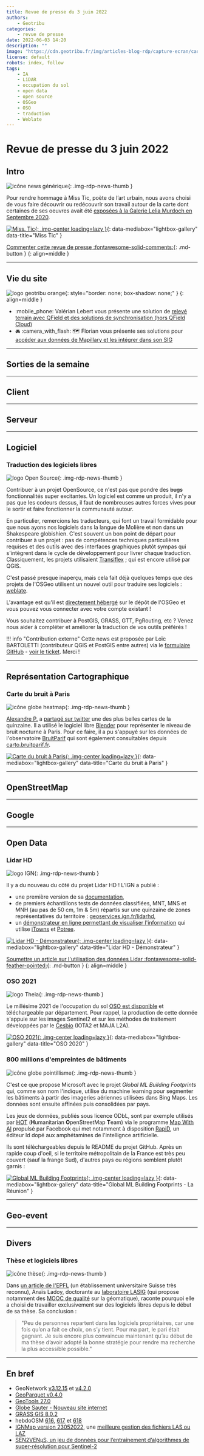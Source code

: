 ```yaml
---
title: Revue de presse du 3 juin 2022
authors:
    - Geotribu
categories:
    - revue de presse
date: 2022-06-03 14:20
description: ""
image: "https://cdn.geotribu.fr/img/articles-blog-rdp/capture-ecran/carte_bruit_Paris.jpg"
license: default
robots: index, follow
tags:
    - IA
    - LiDAR
    - occupation du sol
    - open data
    - open source
    - OSGeo
    - OSO
    - traduction
    - Weblate
---
```


# Revue de presse du 3 juin 2022

## Intro

![icône news générique](https://cdn.geotribu.fr/img/internal/icons-rdp-news/news.png "icône news générique"){: .img-rdp-news-thumb }

Pour rendre hommage à Miss Tic, poète de l’art urbain, nous avons choisi de vous faire découvrir ou redécouvrir son travail autour de la carte dont certaines de ses oeuvres avait été [exposées à la Galerie Lelia Murdoch en Septembre 2020](https://www.instagram.com/p/CE8yKrclI1L/).

[![Miss. Tic](https://cdn.geotribu.fr/img/articles-blog-rdp/capture-ecran/misstic.jpg "Miss. Tic"){: .img-center loading=lazy }](https://cdn.geotribu.fr/img/articles-blog-rdp/capture-ecran/misstic.jpg "Miss. Tic"){: data-mediabox="lightbox-gallery" data-title="Miss Tic" }

[Commenter cette revue de presse :fontawesome-solid-comments:](#__comments){: .md-button }
{: align=middle }

----

## Vie du site

![logo geotribu orange](https://cdn.geotribu.fr/img/internal/charte/geotribu_logo_rectangle_384x80.png "logo geotribu orange"){: style="border: none; box-shadow: none;" }
{: align=middle }

- :mobile_phone: Valérian Lebert vous présente une solution de [relevé terrain avec QField et des solutions de synchronisation (hors QField Cloud)](/articles/2022/2022-05-24_releve_terrain_qfield/)
- :oncoming_automobile: :camera_with_flash: :world_map: Florian vous présente ses solutions pour [accéder aux données de Mapillary et les intégrer dans son SIG](/articles/2022/2022-05-31_donnees_mapillary/)

----

## Sorties de la semaine

----

## Client

----

## Serveur

----

## Logiciel

### Traduction des logiciels libres

![logo Open Source](https://cdn.geotribu.fr/img/logos-icones/opensource.png "Logo Open Source"){: .img-rdp-news-thumb }

Contribuer à un projet OpenSource, ce n'est pas que pondre des ~~bugs~~ fonctionnalités super excitantes. Un logiciel est comme un produit, il n'y a pas que les codeurs dessus, il faut de nombreuses autres forces vives pour le sortir et faire fonctionner la communauté autour.

En particulier, remercions les traducteurs, qui font un travail formidable pour que nous ayons nos logiciels dans la langue de Molière et non dans un Shakespeare globishien. C'est souvent un bon point de départ pour contribuer à un projet : pas de compétences techniques particulières requises et des outils avec des interfaces graphiques plutôt sympas qui s'intègrent dans le cycle de développement pour livrer chaque traduction. Classiquement, les projets utilisaient [Transiflex](https://www.transifex.com/) ; qui est encore utilisé par QGIS.

C'est passé presque inaperçu, mais cela fait déjà quelques temps que des projets de l'OSGeo utilisent un nouvel outil pour traduire ses logiciels : [weblate](https://weblate.org/fr/).

L'avantage est qu'il est [directement hébergé](https://weblate.osgeo.org/) sur le dépôt de l'OSGeo et vous pouvez vous connecter avec votre compte existant !

Vous souhaitez contribuer à PostGIS, GRASS, GTT, PgRouting, etc ? Venez nous aider à compléter et améliorer la traduction de vos outils préférés !

!!! info "Contribution externe"
    Cette news est proposée par Loïc BARTOLETTI (contributeur QGIS et PostGIS entre autres) via le [formulaire GitHub](https://github.com/geotribu/website/issues/new?assignees=Guts&labels=contribution+externe%2Crdp%2Ctriage&template=RDP_NEWS.yml) - [voir le ticket](https://github.com/geotribu/website/issues/614). Merci !

----

## Représentation Cartographique

### Carte du bruit à Paris

![icône globe heatmap](https://cdn.geotribu.fr/img/internal/icons-rdp-news/heatmap.png "icône globe heatmap"){: .img-rdp-news-thumb }

[Alexandre P.](https://twitter.com/Alex_p178) a [partagé sur twitter](https://twitter.com/alex_p178/status/1531664310661001217) une des plus belles cartes de la quinzaine. Il a utilisé le logiciel libre [Blender](https://www.blender.org) pour représenter le niveau de bruit nocturne à Paris. Pour ce faire, il a pu s'appuyé sur les données de l'observatoire [BruitParif](https://bruitparif.fr/) qui sont également consultables depuis [carto.bruitparif.fr](https://carto.bruitparif.fr).

[![Carte du bruit à Paris](https://cdn.geotribu.fr/img/articles-blog-rdp/capture-ecran/carte_bruit_Paris.jpg "Carte du bruit à Paris"){: .img-center loading=lazy }](https://cdn.geotribu.fr/img/articles-blog-rdp/capture-ecran/carte_bruit_Paris.jpg "Carte du bruit à Paris"){: data-mediabox="lightbox-gallery" data-title="Carte du bruit à Paris" }

----

## OpenStreetMap

----

## Google

----

## Open Data

### Lidar HD

![logo IGN](https://cdn.geotribu.fr/img/logos-icones/entreprises_association/ign.png "Logo IGN"){: .img-rdp-news-thumb }

Il y a du nouveau du côté du projet Lidar HD !
L'IGN a publié :

- une première version de sa [documentation](https://geoservices.ign.fr/sites/default/files/2022-05/DT_LiDAR_HD_1-0.pdf),
- de premiers échantillons tests de données classifiées, MNT, MNS et MNH (au pas de 50 cm, 1m & 5m) répartis sur une quinzaine de zones représentatives du territoire : [geoservices.ign.fr/lidarhd](geoservices.ign.fr/lidarhd),
- un [démonstrateur en ligne permettant de visualiser l'information](https://demo-lidar.ign.fr/?dataset=lidarhd) qui utilise [iTowns](https://github.com/iTowns/itowns) et [Potree](https://github.com/potree/potree/).

[![Lidar HD - Démonstrateur](https://cdn.geotribu.fr/img/articles-blog-rdp/capture-ecran/LIDARHD_demonstrateur.jpg "Lidar HD - Démonstrateur"){: .img-center loading=lazy }](https://cdn.geotribu.fr/img/articles-blog-rdp/capture-ecran/LIDARHD_demonstrateur.jpg "Lidar HD - Démonstrateur"){: data-mediabox="lightbox-gallery" data-title="Lidar HD - Démonstrateur" }

[Soumettre un article sur l'utilisation des données Lidar :fontawesome-solid-feather-pointed:](/contribuer/articles/workflow/){: .md-button }
{: align=middle }

### OSO 2021

![logo Theia](https://cdn.geotribu.fr/img/logos-icones/entreprises_association/theia.jpg "Logo Theia"){: .img-rdp-news-thumb }

Le millésime 2021 de l'occupation du sol [OSO est disponible](https://theia.cnes.fr/atdistrib/rocket/#/search?startDate=2021-01-01&completionDate=2021-12-31&page=1&collection=OSO&typeOSO=VECTOR&year=2021) et téléchargeable par département. Pour rappel, la production de cette donnée s'appuie sur les images Sentinel2 et sur les méthodes de traitement développées par le [Cesbio](https://www.cesbio.cnrs.fr) (IOTA2 et MAJA L2A).

[![OSO 2021](https://cdn.geotribu.fr/img/articles-blog-rdp/capture-ecran/OSO2021.png "OSO 2021"){: .img-center loading=lazy }](https://cdn.geotribu.fr/img/articles-blog-rdp/capture-ecran/OSO2021.png "OSO 2021"){: data-mediabox="lightbox-gallery" data-title="OSO 2020" }

### 800 millions d'empreintes de bâtiments

![icône globe pointillisme](https://cdn.geotribu.fr/img/internal/icons-rdp-news/pointillisme.png "icône globe pointillisme"){: .img-rdp-news-thumb }

C'est ce que propose Microsoft avec le projet *Global ML Building Footprints* qui, comme son nom l'indique, utilise du machine learning pour segmenter les bâtiments à partir des imageries aériennes utilisées dans Bing Maps. Les données sont ensuite affinées puis consolidées par pays.

Les jeux de données, publiés sous licence ODbL, sont par exemple utilisés par [HOT](https://www.hotosm.org/) (**H**umanitarian **O**penStreetMap **T**eam) via le programme [Map With AI](https://mapwith.ai/) propulsé par Facebook qui met notamment à disposition [RapiD](https://github.com/facebookincubator/RapiD), un éditeur Id dopé aux amphétamines de l'intellignce artificielle.

Ils sont téléchargeables depuis le README du projet GitHub. Après un rapide coup d'oeil, si le territoire métropolitain de la France est très peu couvert (sauf la frange Sud), d'autres pays ou régions semblent plutôt garnis :

[![Global ML Building Footprints](https://cdn.geotribu.fr/img/articles-blog-rdp/capture-ecran/qgis/global_ml_buildings_footprints_reunion.png "Global ML Building Footprints"){: .img-center loading=lazy }](https://cdn.geotribu.fr/img/articles-blog-rdp/capture-ecran/qgis/global_ml_buildings_footprints_reunion.png "Global ML Building Footprints"){: data-mediabox="lightbox-gallery" data-title="Global ML Building Footprints - La Réunion" }

----

## Geo-event

----

## Divers

### Thèse et logiciels libres

![icône thèse](https://cdn.geotribu.fr/img/logos-icones/divers/these.png "icône thèse"){: .img-rdp-news-thumb }

Dans [un article de l'EPFL](https://actu.epfl.ch/news/il-est-peut-etre-temps-de-reflechir-aux-alternat-2/) (un établissement universitaire Suisse très reconnu), Anaïs Ladoy, doctorante au [laboratoire LASIG](https://www.epfl.ch/labs/lasig/) (qui propose notamment des [MOOC de qualité](/rdp/2014/rdp_2014-02-07/#elements-de-geomatique) sur la géomatique), raconte pourquoi elle a choisi de travailler exclusivement sur des logiciels libres depuis le début de sa thèse. Sa conclusion :

> "Peu de personnes repartent dans les logiciels propriétaires, car une fois qu’on a fait ce choix, on s’y tient. Pour ma part, le pari était gagnant. Je suis encore plus convaincue maintenant qu’au début de ma thèse d’avoir adopté la bonne stratégie pour rendre ma recherche la plus accessible possible."

----

## En bref

- GeoNetwork [v3.12.15](https://github.com/geonetwork/core-geonetwork/releases/tag/3.12.5) et [v4.2.0](https://github.com/geonetwork/core-geonetwork/releases/tag/4.2.0)
- [GeoParquet v0.4.0](https://github.com/opengeospatial/geoparquet/releases/tag/v0.4.0)
- [GeoTools 27.0](http://geotoolsnews.blogspot.com/2022/05/geotools-270-released.html)
- [Globe Sauter - Nouveau site internet](https://twitter.com/globesauter/status/1525135497902817286)
- [GRASS GIS 8.0.2](https://grass.osgeo.org/news/2022_05_12_grass_gis_8_0_2_released/)
- hebdoOSM [616](https://weeklyosm.eu/fr/archives/15576), [617](https://weeklyosm.eu/fr/archives/15591) et [618](https://weeklyosm.eu/fr/archives/15605)
- [IGNMap version 23052022](http://ignmap.ign.fr/spip.php?article96), une [meilleure gestion des fichiers LAS ou LAZ](http://ignmap.ign.fr/spip.php?article95)
- [SEN2VENµS, un jeu de données pour l’entraînement d’algorithmes de super-résolution pour Sentinel-2](https://labo.obs-mip.fr/multitemp/sen2venµs-un-jeu-de-donnee-pour-lentrainement-dalgorithmes-de-super-resolution-pour-sentinel-2/)
